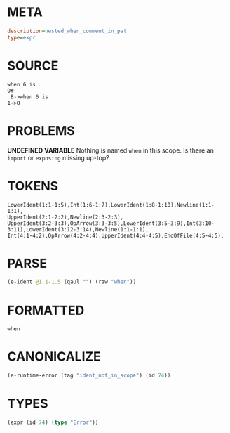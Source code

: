 # META
~~~ini
description=nested_when_comment_in_pat
type=expr
~~~
# SOURCE
~~~roc
when 6 is
O#
 B->when 6 is
1->O
~~~
# PROBLEMS
**UNDEFINED VARIABLE**
Nothing is named `when` in this scope.
Is there an `import` or `exposing` missing up-top?

# TOKENS
~~~zig
LowerIdent(1:1-1:5),Int(1:6-1:7),LowerIdent(1:8-1:10),Newline(1:1-1:1),
UpperIdent(2:1-2:2),Newline(2:3-2:3),
UpperIdent(3:2-3:3),OpArrow(3:3-3:5),LowerIdent(3:5-3:9),Int(3:10-3:11),LowerIdent(3:12-3:14),Newline(1:1-1:1),
Int(4:1-4:2),OpArrow(4:2-4:4),UpperIdent(4:4-4:5),EndOfFile(4:5-4:5),
~~~
# PARSE
~~~clojure
(e-ident @1.1-1.5 (qaul "") (raw "when"))
~~~
# FORMATTED
~~~roc
when
~~~
# CANONICALIZE
~~~clojure
(e-runtime-error (tag "ident_not_in_scope") (id 74))
~~~
# TYPES
~~~clojure
(expr (id 74) (type "Error"))
~~~
